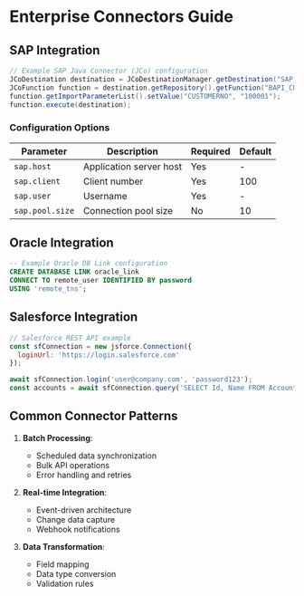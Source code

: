 # Enterprise Connectors Guide

## SAP Integration
```java
// Example SAP Java Connector (JCo) configuration
JCoDestination destination = JCoDestinationManager.getDestination("SAP_ECC");
JCoFunction function = destination.getRepository().getFunction("BAPI_CUSTOMER_GETDETAIL");
function.getImportParameterList().setValue("CUSTOMERNO", "100001");
function.execute(destination);
```

### Configuration Options
| Parameter | Description | Required | Default |
|-----------|-------------|----------|---------|
| `sap.host` | Application server host | Yes | - |
| `sap.client` | Client number | Yes | 100 |
| `sap.user` | Username | Yes | - |
| `sap.pool.size` | Connection pool size | No | 10 |

## Oracle Integration
```sql
-- Example Oracle DB Link configuration
CREATE DATABASE LINK oracle_link
CONNECT TO remote_user IDENTIFIED BY password
USING 'remote_tns';
```

## Salesforce Integration
```javascript
// Salesforce REST API example
const sfConnection = new jsforce.Connection({
  loginUrl: 'https://login.salesforce.com'
});

await sfConnection.login('user@company.com', 'password123');
const accounts = await sfConnection.query('SELECT Id, Name FROM Account');
```

## Common Connector Patterns
1. **Batch Processing**:
   - Scheduled data synchronization
   - Bulk API operations
   - Error handling and retries

2. **Real-time Integration**:
   - Event-driven architecture
   - Change data capture
   - Webhook notifications

3. **Data Transformation**:
   - Field mapping
   - Data type conversion
   - Validation rules
